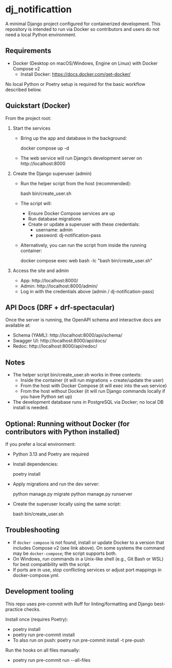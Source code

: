 # dj_notificattion

A minimal Django project configured for containerized development. This repository is intended to run via Docker so contributors and users do not need a local Python environment.

## Requirements

- Docker (Desktop on macOS/Windows, Engine on Linux) with Docker Compose v2
  - Install Docker: https://docs.docker.com/get-docker/

No local Python or Poetry setup is required for the basic workflow described below.

## Quickstart (Docker)

From the project root:

1) Start the services

   - Bring up the app and database in the background:

     docker compose up -d

   - The web service will run Django’s development server on http://localhost:8000

2) Create the Django superuser (admin)

   - Run the helper script from the host (recommended):

     bash bin/create_user.sh

   - The script will:
     - Ensure Docker Compose services are up
     - Run database migrations
     - Create or update a superuser with these credentials:
       - username: admin
       - password: dj-notification-pass

   - Alternatively, you can run the script from inside the running container:

     docker compose exec web bash -lc "bash bin/create_user.sh"

3) Access the site and admin

   - App: http://localhost:8000/
   - Admin: http://localhost:8000/admin/
   - Log in with the credentials above (admin / dj-notification-pass)

## API Docs (DRF + drf-spectacular)

Once the server is running, the OpenAPI schema and interactive docs are available at:

- Schema (YAML): http://localhost:8000/api/schema/
- Swagger UI: http://localhost:8000/api/docs/
- Redoc: http://localhost:8000/api/redoc/

## Notes

- The helper script bin/create_user.sh works in three contexts:
  - Inside the container (it will run migrations + create/update the user)
  - From the host with Docker Compose (it will exec into the `web` service)
  - From the host without Docker (it will run Django commands locally if you have Python set up)
- The development database runs in PostgreSQL via Docker; no local DB install is needed.

## Optional: Running without Docker (for contributors with Python installed)

If you prefer a local environment:

- Python 3.13 and Poetry are required
- Install dependencies:

  poetry install
- Apply migrations and run the dev server:

  python manage.py migrate
  python manage.py runserver
- Create the superuser locally using the same script:

  bash bin/create_user.sh

## Troubleshooting

- If `docker compose` is not found, install or update Docker to a version that includes Compose v2 (see link above). On some systems the command may be `docker-compose`; the script supports both.
- On Windows, run commands in a Unix-like shell (e.g., Git Bash or WSL) for best compatibility with the script.
- If ports are in use, stop conflicting services or adjust port mappings in docker-compose.yml.

## Development tooling

This repo uses pre-commit with Ruff for linting/formatting and Django best-practice checks.

Install once (requires Poetry):

- poetry install
- poetry run pre-commit install
- To also run on push: poetry run pre-commit install -t pre-push

Run the hooks on all files manually:

- poetry run pre-commit run --all-files
